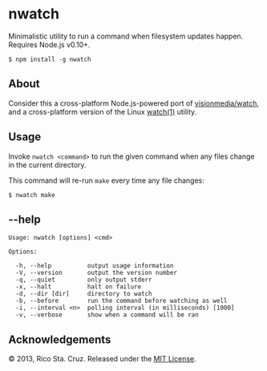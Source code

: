 # nwatch

Minimalistic utility to run a command when filesystem updates happen. Requires 
Node.js v0.10+.

    $ npm install -g nwatch

## About

Consider this a cross-platform Node.js-powered port of [visionmedia/watch],
and a cross-platform version of the Linux [watch(1)] utility.

## Usage

Invoke `nwatch <command>` to run the given command when any files change in the 
current directory.

This command will re-run `make` every time any file changes:

    $ nwatch make

## --help

    Usage: nwatch [options] <cmd>

    Options:

      -h, --help          output usage information
      -V, --version       output the version number
      -q, --quiet         only output stderr
      -x, --halt          halt on failure
      -d, --dir [dir]     directory to watch
      -b, --before        run the command before watching as well
      -i, --interval <n>  polling interval (in milliseconds) [1000]
      -v, --verbose       show when a command will be ran

## Acknowledgements

© 2013, Rico Sta. Cruz. Released under the [MIT License].

[MIT License]: http://www.opensource.org/licenses/mit-license.php
[visionmedia/watch]: https://github.com/visionmedia/watch
[watch(1)]: http://linux.die.net/man/1/watch
